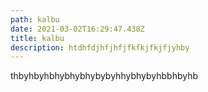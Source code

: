 ```yaml
---
path: kalbu
date: 2021-03-02T16:29:47.438Z
title: kalbu
description: htdhfdjhfjhfjfkfkjfkjfjyhby
---
```

thbyhbyhbhybhybhybybyhhybhybyhbbhbyhb
